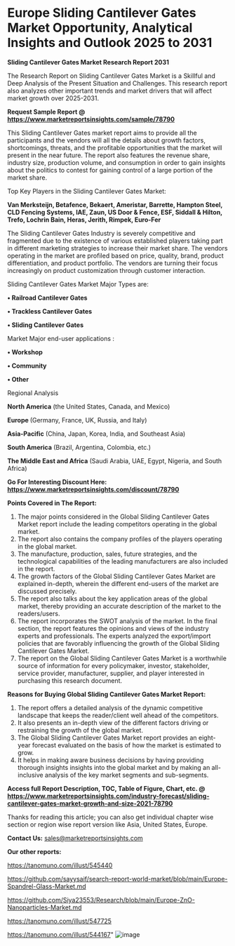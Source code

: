 # Europe Sliding Cantilever Gates Market Opportunity, Analytical Insights and Outlook 2025 to 2031

<strong>Sliding Cantilever Gates Market Research Report 2031</strong>

The Research Report on Sliding Cantilever Gates Market is a Skillful and Deep Analysis of the Present Situation and Challenges. This research report also analyzes other important trends and market drivers that will affect market growth over 2025-2031.

<strong>Request Sample Report @ <a href=https://www.marketreportsinsights.com/sample/78790>https://www.marketreportsinsights.com/sample/78790</a></strong>

This Sliding Cantilever Gates market report aims to provide all the participants and the vendors will all the details about growth factors, shortcomings, threats, and the profitable opportunities that the market will present in the near future. The report also features the revenue share, industry size, production volume, and consumption in order to gain insights about the politics to contest for gaining control of a large portion of the market share.

Top Key Players in the Sliding Cantilever Gates Market:

<strong>Van Merksteijn, Betafence, Bekaert, Ameristar, Barrette, Hampton Steel, CLD Fencing Systems, IAE, Zaun, US Door & Fence, ESF, Siddall & Hilton, Trefo, Lochrin Bain, Heras, Jerith, Rimpek, Euro-Fer</strong>

The Sliding Cantilever Gates Industry is severely competitive and fragmented due to the existence of various established players taking part in different marketing strategies to increase their market share. The vendors operating in the market are profiled based on price, quality, brand, product differentiation, and product portfolio. The vendors are turning their focus increasingly on product customization through customer interaction.

Sliding Cantilever Gates Market Major Types are:

<strong>• Railroad Cantilever Gates

• Trackless Cantilever Gates

• Sliding Cantilever Gates</strong>

Market Major end-user applications :

<strong>• Workshop

• Community

• Other</strong>

Regional Analysis

</u><strong><b>North America</b></strong> (the United States, Canada, and Mexico)

<strong><b>Europe </b></strong>(Germany, France, UK, Russia, and Italy)

<strong><b>Asia-Pacific</b></strong> (China, Japan, Korea, India, and Southeast Asia)

<strong><b>South America</b></strong> (Brazil, Argentina, Colombia, etc.)

<strong><b>The Middle East and Africa</b></strong> (Saudi Arabia, UAE, Egypt, Nigeria, and South Africa)

<strong>Go For Interesting Discount Here: <a href=https://www.marketreportsinsights.com/discount/78790>https://www.marketreportsinsights.com/discount/78790</a></strong>

<strong>Points Covered in The Report:</strong>
<ol>
  <li>The major points considered in the Global Sliding Cantilever Gates Market report include the leading competitors operating in the global market.</li>
  <li>The report also contains the company profiles of the players operating in the global market.</li>
  <li>The manufacture, production, sales, future strategies, and the technological capabilities of the leading manufacturers are also included in the report.</li>
  <li>The growth factors of the Global Sliding Cantilever Gates Market are explained in-depth, wherein the different end-users of the market are discussed precisely.</li>
  <li>The report also talks about the key application areas of the global market, thereby providing an accurate description of the market to the readers/users.</li>
  <li>The report incorporates the SWOT analysis of the market. In the final section, the report features the opinions and views of the industry experts and professionals. The experts analyzed the export/import policies that are favorably influencing the growth of the Global Sliding Cantilever Gates Market.</li>
  <li>The report on the Global Sliding Cantilever Gates Market is a worthwhile source of information for every policymaker, investor, stakeholder, service provider, manufacturer, supplier, and player interested in purchasing this research document.</li>
</ol>
<strong>Reasons for Buying Global Sliding Cantilever Gates Market Report:</strong>

<ol>
  <li>The report offers a detailed analysis of the dynamic competitive landscape that keeps the reader/client well ahead of the competitors.</li>
  <li>It also presents an in-depth view of the different factors driving or restraining the growth of the global market.</li>
  <li>The Global Sliding Cantilever Gates Market report provides an eight-year forecast evaluated on the basis of how the market is estimated to grow.</li>
  <li>It helps in making aware business decisions by having providing thorough insights insights into the global market and by making an all-inclusive analysis of the key market segments and sub-segments.</li>
</ol>
<strong>Access full Report Description, TOC, Table of Figure, Chart, etc. @ <a href=https://www.marketreportsinsights.com/industry-forecast/sliding-cantilever-gates-market-growth-and-size-2021-78790>https://www.marketreportsinsights.com/industry-forecast/sliding-cantilever-gates-market-growth-and-size-2021-78790</a></strong>


Thanks for reading this article; you can also get individual chapter wise section or region wise report version like Asia, United States, Europe.

<strong>Contact Us:</strong>
sales@marketreportsinsights.com

<strong>Our other reports:</strong>

<a href=https://tanomuno.com/illust/545440>https://tanomuno.com/illust/545440</a>

<a href=https://github.com/sayysaif/search-report-world-market/blob/main/Europe-Spandrel-Glass-Market.md>https://github.com/sayysaif/search-report-world-market/blob/main/Europe-Spandrel-Glass-Market.md</a>

<a href=https://github.com/Siya23553/Research/blob/main/Europe-ZnO-Nanoparticles-Market.md>https://github.com/Siya23553/Research/blob/main/Europe-ZnO-Nanoparticles-Market.md</a>

<a href=https://tanomuno.com/illust/547725>https://tanomuno.com/illust/547725</a>

<a href=https://tanomuno.com/illust/544167>https://tanomuno.com/illust/544167</a>"
![image](https://github.com/user-attachments/assets/156e1676-9c2c-41fb-b7b6-3a754f2bd22e)
